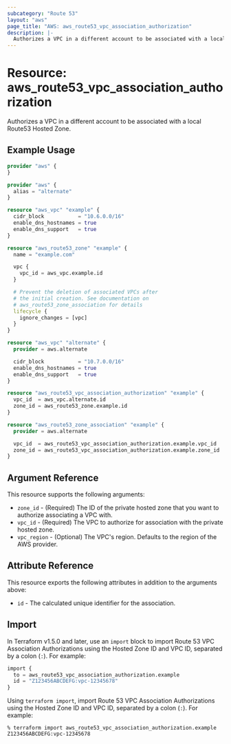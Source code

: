 ```yaml
---
subcategory: "Route 53"
layout: "aws"
page_title: "AWS: aws_route53_vpc_association_authorization"
description: |-
  Authorizes a VPC in a different account to be associated with a local Route53 Hosted Zone
---
```


# Resource: aws_route53_vpc_association_authorization

Authorizes a VPC in a different account to be associated with a local Route53 Hosted Zone.

## Example Usage

```terraform
provider "aws" {
}

provider "aws" {
  alias = "alternate"
}

resource "aws_vpc" "example" {
  cidr_block           = "10.6.0.0/16"
  enable_dns_hostnames = true
  enable_dns_support   = true
}

resource "aws_route53_zone" "example" {
  name = "example.com"

  vpc {
    vpc_id = aws_vpc.example.id
  }

  # Prevent the deletion of associated VPCs after
  # the initial creation. See documentation on
  # aws_route53_zone_association for details
  lifecycle {
    ignore_changes = [vpc]
  }
}

resource "aws_vpc" "alternate" {
  provider = aws.alternate

  cidr_block           = "10.7.0.0/16"
  enable_dns_hostnames = true
  enable_dns_support   = true
}

resource "aws_route53_vpc_association_authorization" "example" {
  vpc_id  = aws_vpc.alternate.id
  zone_id = aws_route53_zone.example.id
}

resource "aws_route53_zone_association" "example" {
  provider = aws.alternate

  vpc_id  = aws_route53_vpc_association_authorization.example.vpc_id
  zone_id = aws_route53_vpc_association_authorization.example.zone_id
}
```

## Argument Reference

This resource supports the following arguments:

* `zone_id` - (Required) The ID of the private hosted zone that you want to authorize associating a VPC with.
* `vpc_id` - (Required) The VPC to authorize for association with the private hosted zone.
* `vpc_region` - (Optional) The VPC's region. Defaults to the region of the AWS provider.

## Attribute Reference

This resource exports the following attributes in addition to the arguments above:

* `id` - The calculated unique identifier for the association.

## Import

In Terraform v1.5.0 and later, use an `import` block to import Route 53 VPC Association Authorizations using the Hosted Zone ID and VPC ID, separated by a colon (`:`). For example:

```terraform
import {
  to = aws_route53_vpc_association_authorization.example
  id = "Z123456ABCDEFG:vpc-12345678"
}
```

Using `terraform import`, import Route 53 VPC Association Authorizations using the Hosted Zone ID and VPC ID, separated by a colon (`:`). For example:

```console
% terraform import aws_route53_vpc_association_authorization.example Z123456ABCDEFG:vpc-12345678
```
